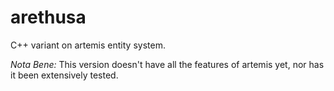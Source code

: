 # arethusa

C++ variant on artemis entity system.

*Nota Bene:* This version doesn't have all the features of artemis yet, nor has it been extensively tested.

